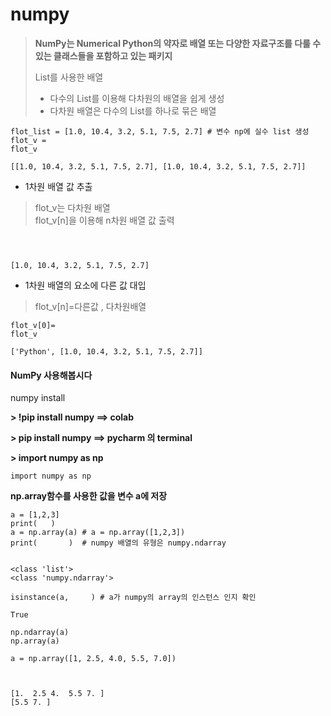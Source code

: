 # numpy

> **NumPy는 Numerical Python의 약자로 배열 또는 다양한 자료구조를 다룰 수 있는 클래스들을 포함하고 있는 패키지**
>
> List를 사용한 배열
>
> * 다수의 List를 이용해 다차원의 배열을 쉽게 생성
> * 다차원 배열은 다수의 List를 하나로 묶은 배열

```text
flot_list = [1.0, 10.4, 3.2, 5.1, 7.5, 2.7] # 변수 np에 실수 list 생성
flot_v =  
flot_v

[[1.0, 10.4, 3.2, 5.1, 7.5, 2.7], [1.0, 10.4, 3.2, 5.1, 7.5, 2.7]]
```

* 1차원 배열 값 추출

> flot\_v는 다차원 배열  
>  flot\_v\[n\]을 이용해 n차원 배열 값 출력

```text



[1.0, 10.4, 3.2, 5.1, 7.5, 2.7]
```

* 1차원 배열의 요소에 다른 값 대입

> flot\_v\[n\]=다른값 , 다차원배열

```text
flot_v[0]=
flot_v

['Python', [1.0, 10.4, 3.2, 5.1, 7.5, 2.7]]
```

#### NumPy 사용해봅시다

numpy install

**&gt; !pip install numpy  ==&gt; colab**

**&gt; pip install numpy  ==&gt; pycharm 의 terminal**

**&gt; import numpy as np**

```text
import numpy as np 
```

**np.array함수를 사용한 값을 변수 a에 저장**

```text
a = [1,2,3]
print(   )
a = np.array(a) # a = np.array([1,2,3])
print(       )  # numpy 배열의 유형은 numpy.ndarray


<class 'list'>
<class 'numpy.ndarray'>
```

```text
isinstance(a,     ) # a가 numpy의 array의 인스턴스 인지 확인 

True
```

```text
np.ndarray(a) 
np.array(a) 
```

```text
a = np.array([1, 2.5, 4.0, 5.5, 7.0])



[1.  2.5 4.  5.5 7. ]
[5.5 7. ]

```

